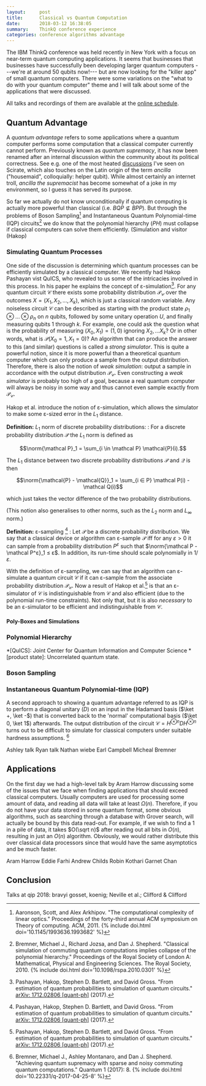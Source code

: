 ```yaml
---
layout:     post
title:      Classical vs Quantum Computation
date:       2018-03-12 16:38:05
summary:    ThinkQ conference experience
categories: conference algorithms advantage
---
```


The IBM ThinkQ conference was held recently in New York with a focus on near-term quantum computing applications.
It seems that businesses that businesses have successfully been developing larger quantum computers
---we're at around 50 qubits now!--- but are now looking for the "killer app" of small quantum computers.
There were some variations on the "what to do with your quantum computer" theme
and I will talk about some of the applications that were discussed.

All talks and recordings of them are available at the [online schedule](https://www.research.ibm.com/ibm-q/thinkq/agenda.html).

## Quantum Advantage
A _quantum advantage_ refers to some applications where a quantum computer performs some computation
that a classical computer currently cannot perform.
Previously known as _quantum supremacy_, it has now been renamed after an internal discussion
within the community about its political correctness.
See e.g. one of the most heated [discussions](https://scirate.com/arxiv/1705.06768) I've seen on Scirate,
which also touches on the Latin origin of the term _ancilla_ ("housemaid", colloquially: helper qubit).
While almost certainly an internet troll, _ancilla the supremacist_ has become somewhat of a joke in my environment,
so I guess it has served its purpose.

So far we actually do not know unconditionally if quantum computing is actually more powerful than classical
(i.e. $BQP \not\subseteq BPP$).
But through the problems of Boson Sampling[^boson1] and Instantaneous Quantum Polynomial-time (IQP) circuits[^iqp1]
we do know that the polynomial hierarchy ($PH$) must collapse if classical computers can solve them efficiently.
(Simulation and visitor (Hakop)


### Simulating Quantum Processes
One side of the discussion is determining which quantum processes can be efficiently simulated
by a classical computer.
We recently had Hakop Pashayan vist QuICS, who revealed to us some of the intricacies involved in
this process.
In his paper he explains the concept of ε-simulation[^hakop1].
For any quantum circuit $\mathcal C$ there exists some probability distribution $\mathcal P_\mathcal C$ over the outcomes $X=(X_1, X_2, …, X_k)$,
which is just a classical random variable.
Any noiseless circuit $\mathcal C$ can be described as starting with the product state $ρ_1 ⊗ … ⊗ ρ_n$
on $n$ qubits,
followed by some unitary operation $U$, and finally measuring qubits $1$ through $k$.
For example, one could ask the question what is the probability of measuring $(X_0, X_1) = (1,0)$ ignoring $X_2,…X_k$?
Or in other words, what is $\mathcal P(X_0 = 1, X_1 = 0)$?
An algorithm that can produce the answer to this (and similar) questions is called a _strong simulator_.
This is quite a powerful notion, since it is more powerful than a theoretical quantum computer
which can only produce a sample from the output distribution.
Therefore, there is also the notion of _weak simulation_:
output a sample in accordance with the output distribution $\mathcal P_\mathcal C$.
Even constructing a _weak simulator_ is probably too high of a goal,
because a real quantum computer will always be noisy in some way
and thus cannot even sample exactly from $\mathcal P_\mathcal C$.

Hakop et al. introduce the notion of ε-simulation,
which allows the simulator to make some ε-sized error in the $L_1$ distance.

**Definition:** $L_1$ norm of discrete probability distributions:
: For a discrete probability distribution $\mathcal P$ the $L_1$ norm is defined as

  $$\norm{\mathcal P}_1 = \sum_{i \in \mathcal P} \mathcal{P}(i).$$


  The $L_1$ distance between two discrete probability distributions $\mathcal P$ and $\mathcal Q$
  is then
  
  $$\norm{\mathcal{P} - \mathcal{Q}}_1 = \sum_{i ∈ P} \mathcal P(i) - \mathcal Q(i)$$

  which just takes the vector difference of the two probability distributions.

  (This notion also generalises to other norms, such as the $L_2$ norm and $L_\infty$ norm.)

**Definition:** ε-sampling [^hakop1]
: Let $\mathcal P$ be a discrete probability distribution.
  We say that a classical device or algorithm can ε-sample $\mathcal P$ iff for any $ε>0$
  it can sample from a probability distribution $P^ε$ such that
  $\norm{\mathcal P - \mathcal P^ε}_1 ≤ ε$.
  In addition, its run-time should scale polynomially in $1/ε$.

With the definition of ε-sampling, we can say that an algorithm can ε-simulate a quantum circuit $\mathcal C$
if it can ε-sample from the associate probability distribution $\mathcal P_\mathcal C$.
Now a result of Hakop et al.[^hakop1] is that an ε-simulator of $\mathcal C$ is indistinguishable from
$\mathcal C$ and also efficient (due to the polynomial run-time constraints).
Not only that, but it is also _necessary_ to be an ε-simulator to be efficient and indistinguishable
from $\mathcal C$.


#### Poly-Boxes and Simulations

### Polynomial Hierarchy

*[QuICS]: Joint Center for Quantum Information and Computer Science
*[product state]: Uncorrelated quantum state.

[^hakop1]: Pashayan, Hakop, Stephen D. Bartlett, and David Gross. "From estimation of quantum probabilities to simulation of quantum circuits." [arXiv: 1712.02806 [quant-ph]](https://arxiv.org/abs/1712.02806) (2017).

### Boson Sampling

### Instantaneous Quantum Polynomial-time (IQP)
A second approach to showing a quantum advantage referred to as IQP is
to perform a diagonal unitary ($D$) on an input in the Hadamard basis ($\ket +, \ket -$)
that is converted back to the 'normal' computational basis ($\ket 0, \ket 1$) afterwards.
The output distribution of the circuit $\mathcal C = H^{\otimes n} D H^{\otimes n}$
turns out to be difficult to simulate for classical computers under suitable hardness assumptions.
[^iqpnoise]

[^boson1]: Aaronson, Scott, and Alex Arkhipov. "The computational complexity of linear optics." Proceedings of the forty-third annual ACM symposium on Theory of computing. ACM, 2011. {% include doi.html doi='10.1145/1993636.1993682' %}
[^iqp1]: Bremner, Michael J., Richard Jozsa, and Dan J. Shepherd. "Classical simulation of commuting quantum computations implies collapse of the polynomial hierarchy." Proceedings of the Royal Society of London A: Mathematical, Physical and Engineering Sciences. The Royal Society, 2010. {% include doi.html doi='10.1098/rspa.2010.0301' %}
[^iqpnoise]: Bremner, Michael J., Ashley Montanaro, and Dan J. Shepherd. "Achieving quantum supremacy with sparse and noisy commuting quantum computations." Quantum 1 (2017): 8. {% include doi.html doi='10.22331/q-2017-04-25-8' %}


Ashley talk
Ryan talk
Nathan wiebe
Earl Campbell
Micheal Bremner


## Applications
On the first day we had a high-level talk by Aram Harrow discussing some of the issues that
we face when finding applications that should exceed classical computers.
Usually computers are used for processing some amount of data, and reading all data will take at least $\Omega(n)$.
Therefore, if you do not have your data stored in some quantum format,
some obvious algorithms, such as searching through a database with Grover search,
will actually be bound by this data read-out.
For example, if we wish to find a 1 in a pile of data, it takes $O(\sqrt n)$ after
reading out all bits in $O(n)$, resulting in just an $O(n)$ algorithm.
Obviously, we would rather distribute this over classical data processors
since that would have the same asymptotics and be much faster.

Aram Harrow
Eddie Farhi
Andrew Childs
Robin Kothari
Garnet Chan

## Conclusion
Talks at qip 2018: bravyi gosset, koenig; Neville et al.; Clifford & Clifford
